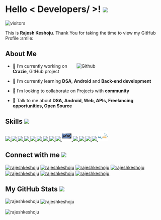 <!--
<div align="center">
<img width="100%" height = "250px" src="https://cdn.pixabay.com/photo/2018/01/14/23/12/nature-3082832_1280.jpg" alt="cover" />
</div>
-->

<h1> Hello < Developers/ >! <img src = "https://raw.githubusercontent.com/MartinHeinz/MartinHeinz/master/wave.gif" width = 50px> </h1>
<p align='center'>

![visitors](https://visitor-badge.glitch.me/badge?page_id=rajeshkeshoju.rajeshkeshoju)

</p>
  <div size='20px'> This is <strong>Rajesh Keshoju</strong>. Thank You for taking the time to view my GitHub Profile :smile: 
</div>

<h2> About Me 
  <!--
  <img src = "https://media0.giphy.com/media/KDDpcKigbfFpnejZs6/giphy.gif?cid=ecf05e47oy6f4zjs8g1qoiystc56cu7r9tb8a1fe76e05oty&rid=giphy.gif" width = 100px>
  <!-->
</h2>

<img width="55%" align="right" alt="Github" src="https://raw.githubusercontent.com/onimur/.github/master/.resources/git-header.svg" />


- 🔭 I’m currently working on <strong>Crazie</strong>, GitHub project

- 🌱 I’m currently learning <strong>DSA</strong>, <strong>Android</strong> and <strong>Back-end development</strong>

- 👯 I’m looking to collaborate on Projects with <strong>community</strong> 

- 💬 Talk to me about <strong>DSA, Android, Web, APIs, Freelancing opportunities, Open Source</strong>

<h2> Skills <img src = "https://media2.giphy.com/media/QssGEmpkyEOhBCb7e1/giphy.gif?cid=ecf05e47a0n3gi1bfqntqmob8g9aid1oyj2wr3ds3mg700bl&rid=giphy.gif" width = 32px> </h2>
<a href= https://github.com/rajeshkeshoju?tab=repositories&q=&type=&language=c&sort= > <img width ='32px' src ='https://raw.githubusercontent.com/rahulbanerjee26/githubAboutMeGenerator/main/icons/c.svg'> </a>
<a href= https://github.com/rajeshkeshoju?tab=repositories&q=&type=&language=cpp&sort= > <img width ='32px' src ='https://raw.githubusercontent.com/rahulbanerjee26/githubAboutMeGenerator/main/icons/cpp.svg'> </a>
<a href= https://github.com/rajeshkeshoju?tab=repositories&q=&type=&language=android&sort= > <img width ='32px' src ='https://raw.githubusercontent.com/rahulbanerjee26/githubAboutMeGenerator/main/icons/android.svg'> </a>
<a href= https://github.com/rajeshkeshoju?tab=repositories&q=&type=&language=java&sort= > <img width ='32px' src ='https://raw.githubusercontent.com/rahulbanerjee26/githubAboutMeGenerator/main/icons/java.svg'> </a>
<a href= https://github.com/rajeshkeshoju?tab=repositories&q=&type=&language=kotlin&sort= > <img width ='32px' src ='https://raw.githubusercontent.com/rahulbanerjee26/githubAboutMeGenerator/main/icons/kotlin.svg'> </a>
<a href= https://github.com/rajeshkeshoju?tab=repositories&q=&type=&language=javascript&sort= > <img width ='32px' src ='https://raw.githubusercontent.com/rahulbanerjee26/githubAboutMeGenerator/main/icons/javascript.svg'> </a>
<a href= https://github.com/rajeshkeshoju?tab=repositories&q=&type=&language=python&sort= > <img width ='32px' src ='https://raw.githubusercontent.com/rahulbanerjee26/githubAboutMeGenerator/main/icons/python.svg'> </a>
<a href= https://github.com/rajeshkeshoju?tab=repositories&q=&type=&language=html&sort= > <img width ='32px' src ='https://raw.githubusercontent.com/rahulbanerjee26/githubAboutMeGenerator/main/icons/html.svg'> </a>
<a href= https://github.com/rajeshkeshoju?tab=repositories&q=&type=&language=css&sort= > <img width ='32px' src ='https://raw.githubusercontent.com/rahulbanerjee26/githubAboutMeGenerator/main/icons/css.svg'> </a>
<a href= https://github.com/rajeshkeshoju?tab=repositories&q=&type=&language=php&sort= > <img width ='32px' src ='https://raw.githubusercontent.com/devicons/devicon/master/icons/php/php-original.svg'> </a>
<a href= https://github.com/rajeshkeshoju?tab=repositories&q=&type=&language=git&sort= > <img width ='32px' src ='https://raw.githubusercontent.com/rahulbanerjee26/githubAboutMeGenerator/main/icons/git.svg'> </a>
<a href= https://github.com/rajeshkeshoju?tab=repositories&q=&type=&language=github&sort= > <img width ='32px' src ='https://raw.githubusercontent.com/rahulbanerjee26/githubAboutMeGenerator/main/icons/github.svg'> </a>
<a href= https://github.com/rajeshkeshoju?tab=repositories&q=&type=&language=firebase&sort= > <img width ='32px' src ='https://raw.githubusercontent.com/rahulbanerjee26/githubAboutMeGenerator/main/icons/firebase.svg'> </a>
<a href= https://github.com/rajeshkeshoju?tab=repositories&q=&type=&language=linux&sort= > <img width ='32px' src ='https://raw.githubusercontent.com/rahulbanerjee26/githubAboutMeGenerator/main/icons/linux.svg'> </a>
<a href= https://github.com/rajeshkeshoju?tab=repositories&q=&type=&language=mysql&sort= > <img width ='32px' src ='https://raw.githubusercontent.com/devicons/devicon/master/icons/mysql/mysql-original-wordmark.svg'> </a>


<h2> Connect with me <img src='https://raw.githubusercontent.com/ShahriarShafin/ShahriarShafin/main/Assets/handshake.gif' width="100px"> </h2>
<p align="left">
<a href="https://twitter.com/rajeshkeshoju" target="blank"><img align="center" src="https://raw.githubusercontent.com/rahuldkjain/github-profile-readme-generator/master/src/images/icons/Social/twitter.svg" alt="rajeshkeshoju" height="30" width="40" /></a>
<a href="https://linkedin.com/in/rajeshkeshoju" target="blank"><img align="center" src="https://raw.githubusercontent.com/rahuldkjain/github-profile-readme-generator/master/src/images/icons/Social/linked-in-alt.svg" alt="rajeshkeshoju" height="30" width="40" /></a>
<a href="https://instagram.com/rajeshkeshoju" target="blank"><img align="center" src="https://raw.githubusercontent.com/rahuldkjain/github-profile-readme-generator/master/src/images/icons/Social/instagram.svg" alt="rajeshkeshoju" height="30" width="40" /></a>
<a href="https://www.behance.net/rajeshkeshoju" target="blank"><img align="center" src="https://raw.githubusercontent.com/rahuldkjain/github-profile-readme-generator/master/src/images/icons/Social/behance.svg" alt="rajeshkeshoju" height="30" width="40" /></a>
<a href="https://www.codechef.com/users/rajeshkeshoju" target="blank"><img align="center" src="https://cdn.jsdelivr.net/npm/simple-icons@3.1.0/icons/codechef.svg" alt="rajeshkeshoju" height="30" width="40"/></a>
<a href="https://www.hackerrank.com/rajeshkeshoju" target="blank"><img align="center" src="https://raw.githubusercontent.com/rahuldkjain/github-profile-readme-generator/master/src/images/icons/Social/hackerrank.svg" alt="rajeshkeshoju" height="30" width="40" /></a>
<a href="https://codeforces.com/profile/rajeshkeshoju" target="blank"><img align="center" src="https://cdn.jsdelivr.net/npm/simple-icons@3.0.1/icons/codeforces.svg" alt="rajeshkeshoju" height="30" width="40" /></a>
</p>
  
<h2> My GitHub Stats <img src='https://media1.giphy.com/media/du3J3cXyzhj75IOgvA/giphy.gif?cid=ecf05e47x2g034i9pzwtzzsd3xgg2w9nr94t4tflbbgo3008&rid=giphy.gif' width='32px'> </h2>

<p><img align="left" src="https://github-readme-stats.vercel.app/api/top-langs?username=rajeshkeshoju&show_icons=true&locale=en&layout=compact" alt="rajeshkeshoju" /></p>

<p>&nbsp;<img align="center" src="https://github-readme-stats.vercel.app/api?username=rajeshkeshoju&show_icons=true&locale=en" alt="rajeshkeshoju" /></p>

<p><img align="center" src="https://github-readme-streak-stats.herokuapp.com/?user=rajeshkeshoju&" alt="rajeshkeshoju" /></p>

